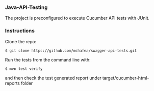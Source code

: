 ### **Java-API-Testing**

The project is preconfigured to execute Cucumber API tests with JUnit. 


### **Instructions**

Clone the repo:

`$ git clone https://github.com/mshafea/swagger-api-tests.git`


Run the tests from the command line with:

`$ mvn test verify`

and then check the test generated report  under target/cucumber-html-reports folder